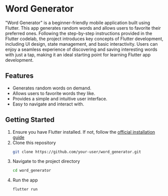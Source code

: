 # Word Generator

"Word Generator" is a beginner-friendly mobile application built using Flutter. This app generates random words and allows users to favorite their preferred ones. Following the step-by-step instructions provided in the Flutter codelab, the project introduces key concepts of Flutter development, including UI design, state management, and basic interactivity. Users can enjoy a seamless experience of discovering and saving interesting words with just a tap, making it an ideal starting point for learning Flutter app development.

## Features

- Generates random words on demand.
- Allows users to favorite words they like.
- Provides a simple and intuitive user interface.
- Easy to navigate and interact with.

## Getting Started

1. Ensure you have Flutter installed. If not, follow the [official installation guide](https://flutter.dev/docs/get-started/install)
2. Clone this repository
   ```bash
   git clone https://github.com/your-user/word_generator.git
   ```
3. Navigate to the project directory
   ```bash
   cd word_generator
   ```
4. Run the app
   ```bash
   flutter run
   ```
